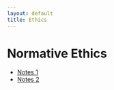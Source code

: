 ```yaml
---
layout: default
title: Ethics
---
```


# Normative Ethics

+ [Notes 1](Handout)
+ [Notes 2](Handout2)


